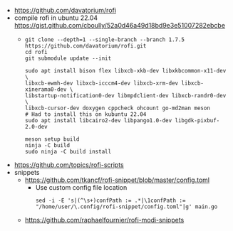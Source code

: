 * https://github.com/davatorium/rofi
* compile rofi in ubuntu 22.04 https://gist.github.com/cboully/52a0d46a49d18bd9e3e51007282ebcbe
    * ```shell
      git clone --depth=1 --single-branch --branch 1.7.5 https://github.com/davatorium/rofi.git
      cd rofi
      git submodule update --init

      sudo apt install bison flex libxcb-xkb-dev libxkbcommon-x11-dev \
      libxcb-ewmh-dev libxcb-icccm4-dev libxcb-xrm-dev libxcb-xinerama0-dev \
      libstartup-notification0-dev libmpdclient-dev libxcb-randr0-dev \
      libxcb-cursor-dev doxygen cppcheck ohcount go-md2man meson
      # Had to install this on kubuntu 22.04
      sudo apt install libcairo2-dev libpango1.0-dev libgdk-pixbuf-2.0-dev

      meson setup build
      ninja -C build
      sudo ninja -C build install
      ```
* https://github.com/topics/rofi-scripts
* snippets
    * https://github.com/tkancf/rofi-snippet/blob/master/config.toml
        * Use custom config file location
          ```shell
          sed -i -E 's|(^\s+)confPath := .*|\1confPath := "/home/user/\.config/rofi-snippet/config.toml"|g' main.go
          ```
    * https://github.com/raphaelfournier/rofi-modi-snippets
